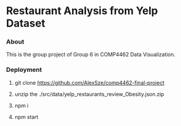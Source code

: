 # Restaurant Analysis from Yelp Dataset

### About
This is the group project of Group 6 in COMP4462 Data Visualization.

### Deployment
1. git clone https://github.com/AlexSze/comp4462-final-project

2. unzip the ./src/data/yelp_restaurants_review_Obesity.json.zip

3. npm i

4. npm start
